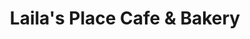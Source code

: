 ---
title: "Laila's Place Cafe & Bakery"
url: /newberry/lailas-place-cafe-and-bakery/
shop: bakery
---